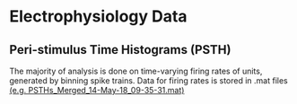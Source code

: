 # Electrophysiology Data


## Peri-stimulus Time Histograms (PSTH)

The majority of analysis is done on time-varying firing rates of units, generated by binning spike trains. Data for firing rates is stored in .mat files [(e.g. PSTHs_Merged_14-May-18_09-35-31.mat)](https://github.com/stephentown42/perceptual_constancy_for_vowels/blob/main/data/ephys/space/)

